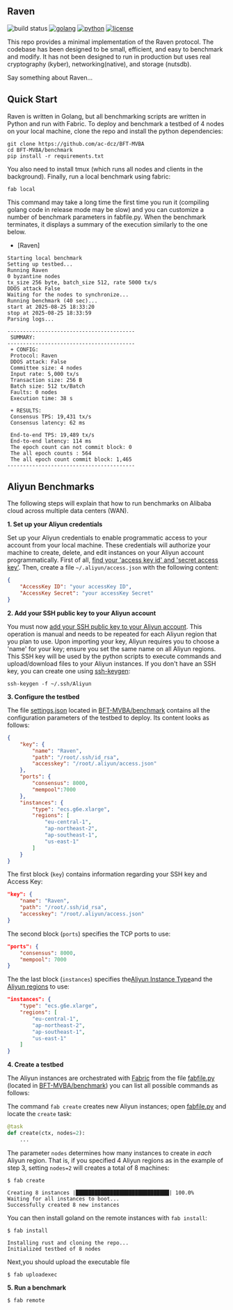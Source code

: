 ## Raven

![build status](https://img.shields.io/github/actions/workflow/status/asonnino/hotstuff/rust.yml?style=flat-square&logo=GitHub&logoColor=white&link=https%3A%2F%2Fgithub.com%2Fasonnino%2Fhotstuff%2Factions)
[![golang](https://img.shields.io/badge/golang-1.21.1-blue?style=flat-square&logo=golang)](https://golang.google.cn/doc/go1.21)
[![python](https://img.shields.io/badge/python-3.9-blue?style=flat-square&logo=python&logoColor=white)](https://www.python.org/downloads/release/python-390/)
[![license](https://img.shields.io/badge/license-Apache-blue.svg?style=flat-square)](LICENSE)

This repo provides a minimal implementation of the Raven protocol. The codebase has been designed to be small, efficient, and easy to benchmark and modify. It has not been designed to run in production but uses real cryptography (kyber), networking(native), and storage (nutsdb).

Say something about Raven...

## Quick Start

Raven is written in Golang, but all benchmarking scripts are written in Python and run with Fabric. To deploy and benchmark a testbed of 4 nodes on your local machine, clone the repo and install the python dependencies:

```shell
git clone https://github.com/ac-dcz/BFT-MVBA
cd BFT-MVBA/benchmark
pip install -r requirements.txt
```

You also need to install tmux (which runs all nodes and clients in the background).
Finally, run a local benchmark using fabric:

```shell
fab local
```

This command may take a long time the first time you run it (compiling golang code in release mode may be slow) and you can customize a number of benchmark parameters in fabfile.py. When the benchmark terminates, it displays a summary of the execution similarly to the one below.

- [Raven]
```
Starting local benchmark
Setting up testbed...
Running Raven
0 byzantine nodes
tx_size 256 byte, batch_size 512, rate 5000 tx/s
DDOS attack False
Waiting for the nodes to synchronize...
Running benchmark (40 sec)...
start at 2025-08-25 18:33:20
stop at 2025-08-25 18:33:59
Parsing logs...

-----------------------------------------
 SUMMARY:
-----------------------------------------
 + CONFIG:
 Protocol: Raven 
 DDOS attack: False 
 Committee size: 4 nodes
 Input rate: 5,000 tx/s
 Transaction size: 256 B
 Batch size: 512 tx/Batch
 Faults: 0 nodes
 Execution time: 38 s

 + RESULTS:
 Consensus TPS: 19,431 tx/s
 Consensus latency: 62 ms

 End-to-end TPS: 19,489 tx/s
 End-to-end latency: 114 ms
 The epoch count can not commit block: 0
 The all epoch counts : 564
 The all epoch count commit block: 1,465
-----------------------------------------
```

## Aliyun Benchmarks
The following steps will explain that how to run benchmarks on Alibaba cloud across multiple data centers (WAN).

**1. Set up your Aliyun credentials**

Set up your Aliyun credentials to enable programmatic access to your account from your local machine. These credentials will authorize your machine to create, delete, and edit instances on your Aliyun account programmatically. First of all, [find your 'access key id' and 'secret access key'](https://help.aliyun.com/document_detail/268244.html). Then, create a file `~/.aliyun/access.json` with the following content:

```json
{
    "AccessKey ID": "your accessKey ID",
    "AccessKey Secret": "your accessKey Secret"
}
```

**2.  Add your SSH public key to your Aliyun account**

You must now [add your SSH public key to your Aliyun account](https://www.alibabacloud.com/help/en/yunxiao/user-guide/configure-ssh-key). This operation is manual and needs to be repeated for each Aliyun region that you plan to use. Upon importing your key, Aliyun requires you to choose a 'name' for your key; ensure you set the same name on all Aliyun regions. This SSH key will be used by the python scripts to execute commands and upload/download files to your Aliyun instances. If you don't have an SSH key, you can create one using [ssh-keygen](https://www.ssh.com/ssh/keygen/):

```
ssh-keygen -f ~/.ssh/Aliyun
```

**3. Configure the testbed**

The file [settings.json](https://github.com/asonnino/hotstuff/blob/main/benchmark/settings.json) located in [BFT-MVBA/benchmark](https://github.com/ac-dcz/BFT-MVBA/tree/main/benchmark) contains all the configuration parameters of the testbed to deploy. Its content looks as follows:

```json
{
    "key": {
        "name": "Raven",
        "path": "/root/.ssh/id_rsa",
        "accesskey": "/root/.aliyun/access.json"
    },
    "ports": {
        "consensus": 8000,
        "mempool":7000
    },
    "instances": {
        "type": "ecs.g6e.xlarge",
        "regions": [
            "eu-central-1",
            "ap-northeast-2",
            "ap-southeast-1",
            "us-east-1"
        ]
    }
}
```

The first block (`key`) contains information regarding your SSH key and Access Key:

```json
"key": {
    "name": "Raven",
    "path": "/root/.ssh/id_rsa",
    "accesskey": "/root/.aliyun/access.json"
}
```

The second block (`ports`) specifies the TCP ports to use:

```json
"ports": {
    "consensus": 8000,
    "mempool": 7000
}
```

The the last block (`instances`) specifies the[Aliyun Instance Type](https://help.aliyun.com/zh/ecs/user-guide/general-purpose-instance-families)and the [Aliyun regions](https://help.aliyun.com/zh/ecs/product-overview/regions-and-zones) to use:

```json
"instances": {
    "type": "ecs.g6e.xlarge",
    "regions": [
        "eu-central-1",
        "ap-northeast-2",
        "ap-southeast-1",
        "us-east-1"
    ]
}
```

**4. Create a testbed**

The Aliyun instances are orchestrated with [Fabric](http://www.fabfile.org/) from the file [fabfile.py](https://github.com/ac-dcz/BFT-MVBA/blob/main/benchmark/fabfile.py) (located in [BFT-MVBA/benchmark](https://github.com/ac-dcz/BFT-MVBA/tree/main/benchmark)) you can list all possible commands as follows:

The command `fab create` creates new Aliyun instances; open [fabfile.py](https://github.com/ac-dcz/BFT-MVBA/blob/main/benchmark/fabfile.py) and locate the `create` task:

```python
@task
def create(ctx, nodes=2):
    ...
```

The parameter `nodes` determines how many instances to create in *each* Aliyun region. That is, if you specified 4 Aliyun regions as in the example of step 3, setting `nodes=2` will creates a total of 8 machines:

```shell
$ fab create

Creating 8 instances |██████████████████████████████| 100.0% 
Waiting for all instances to boot...
Successfully created 8 new instances
```

You can then install goland on the remote instances with `fab install`:

```shell
$ fab install

Installing rust and cloning the repo...
Initialized testbed of 8 nodes
```

Next,you should upload the executable file

```shell
$ fab uploadexec
```

**5. Run a benchmark**

```shell
$ fab remote
```